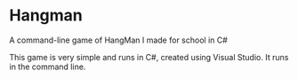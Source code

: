 # Hangman
A command-line game of HangMan I made for school in C#

This game is very simple and runs in C#, created using Visual Studio. It runs in the command line.
